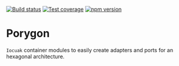 [![Build status](https://github.com/cuaklabs/cuaktask/workflows/ci/badge.svg)](https://github.com/cuaklabs/cuaktask/workflows/build/badge.svg)
[![Test coverage](https://codecov.io/gh/cuaklabs/cuaktask/branch/master/graph/badge.svg?flag=porygon)](https://codecov.io/gh/cuaklabs/cuaktask/branch/master/graph/badge.svg?flag=porygon)
[![npm version](https://img.shields.io/github/package-json/v/cuaklabs/cuaktask?filename=packages%2Fporygon%2Fpackage.json&style=plastic)](https://www.npmjs.com/package/@cuaklabs/porygon)

# Porygon

`Iocuak` container modules to easily create adapters and ports for an hexagonal architecture.